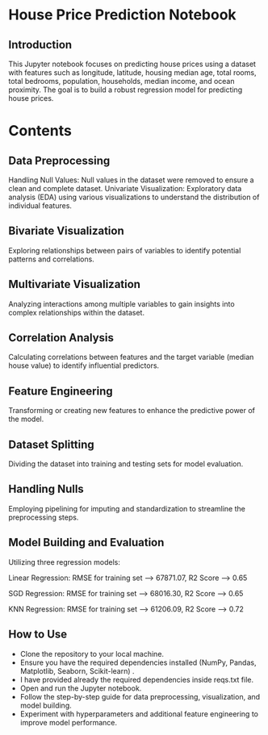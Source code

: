 # House Price Prediction Notebook
## Introduction
This Jupyter notebook focuses on predicting house prices using a dataset with features such as longitude, latitude, housing median age, total rooms, total bedrooms, population, households, median income, and ocean proximity. The goal is to build a robust regression model for predicting house prices.

# Contents
## Data Preprocessing
Handling Null Values: Null values in the dataset were removed to ensure a clean and complete dataset.
Univariate Visualization: Exploratory data analysis (EDA) using various visualizations to understand the distribution of individual features.
## Bivariate Visualization

Exploring relationships between pairs of variables to identify potential patterns and correlations.
## Multivariate Visualization

Analyzing interactions among multiple variables to gain insights into complex relationships within the dataset.
## Correlation Analysis

Calculating correlations between features and the target variable (median house value) to identify influential predictors.
## Feature Engineering

Transforming or creating new features to enhance the predictive power of the model.
## Dataset Splitting

Dividing the dataset into training and testing sets for model evaluation.
## Handling Nulls

Employing pipelining for imputing and standardization to streamline the preprocessing steps.
## Model Building and Evaluation

Utilizing three regression models:

 Linear Regression: RMSE for training set --> 67871.07, R2 Score --> 0.65 
 
 SGD Regression: RMSE for training set --> 68016.30, R2 Score --> 0.65
 
 KNN Regression: RMSE for training set --> 61206.09, R2 Score --> 0.72
 

## How to Use
- Clone the repository to your local machine.
- Ensure you have the required dependencies installed (NumPy, Pandas, Matplotlib, Seaborn, Scikit-learn) .
- I have provided already the required dependencies inside reqs.txt file.
- Open and run the Jupyter notebook.
- Follow the step-by-step guide for data preprocessing, visualization, and model building.
- Experiment with hyperparameters and additional feature engineering to improve model performance.

